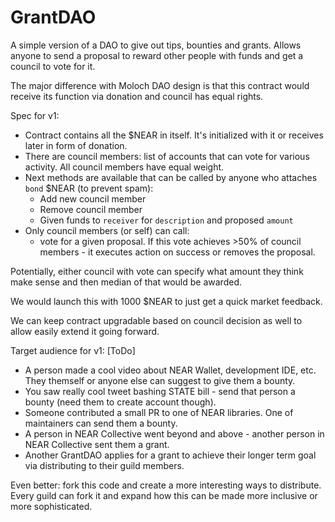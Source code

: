 # GrantDAO

A simple version of a DAO to give out tips, bounties and grants.
Allows anyone to send a proposal to reward other people with funds and get a council to vote for it.

The major difference with Moloch DAO design is that this contract would receive its function via donation and council has equal rights.

Spec for v1:
 - Contract contains all the $NEAR in itself. It's initialized with it or receives later in form of donation.
 - There are council members: list of accounts that can vote for various activity. All council members have equal weight.
 - Next methods are available that can be called by anyone who attaches `bond` $NEAR (to prevent spam):
     - Add new council member
     - Remove council member
     - Given funds to `receiver` for `description` and proposed `amount`
 - Only council members (or self) can call:
     - vote for a given proposal. If this vote achieves >50% of council members - it executes action on success or removes the proposal.

Potentially, either council with vote can specify what amount they think make sense and then median of that  would be awarded.

We would launch this with 1000 $NEAR to just get a quick market feedback.

We can keep contract upgradable based on council decision as well to allow easily extend it going forward.


Target audience for v1: [ToDo]

 - A person made a cool video about NEAR Wallet, development IDE, etc. They themself or anyone else can suggest to give them a bounty.
 - You saw really cool tweet bashing STATE bill - send that person a bounty (need them to create account though).
 - Someone contributed a small PR to one of NEAR libraries. One of maintainers can send them a bounty.
 - A person in NEAR Collective went beyond and above - another person in NEAR Collective sent them a grant.
 - Another GrantDAO applies for a grant to achieve their longer term goal via distributing to their guild members.

Even better: fork this code and create a more interesting ways to distribute.
Every guild can fork it and expand how this can be made more inclusive or more sophisticated.
